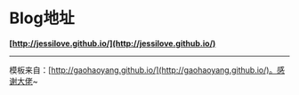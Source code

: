 # Blog地址
**[http://jessilove.github.io/](http://jessilove.github.io/)**

---

模板来自：[http://gaohaoyang.github.io/](http://gaohaoyang.github.io/)。感谢大佬~
